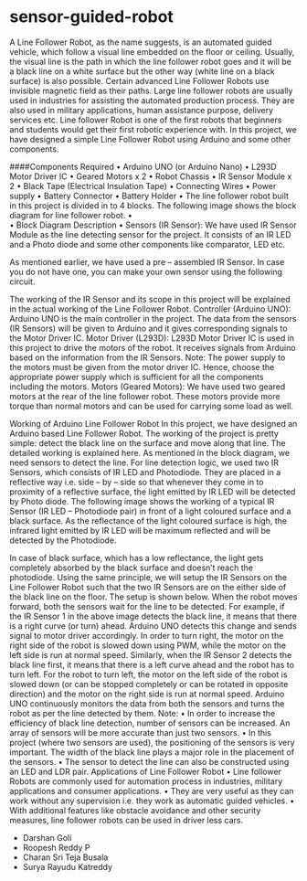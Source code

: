 # sensor-guided-robot
A Line Follower Robot, as the name suggests, is an automated guided vehicle, which follow a visual line embedded on the floor or ceiling. Usually, the visual line is the path in which the line follower robot goes and it will be a black line on a white surface but the other way (white line on a black surface) is also possible. Certain advanced Line Follower Robots use invisible magnetic field as their paths.
Large line follower robots are usually used in industries for assisting the automated production process. They are also used in military applications, human assistance purpose, delivery services etc.
Line follower Robot is one of the first robots that beginners and students would get their first robotic experience with. In this project, we have designed a simple Line Follower Robot using Arduino and some other components.
 
####Components Required
•	Arduino UNO (or Arduino Nano)
•	L293D Motor Driver IC 
•	Geared Motors x 2 
•	Robot Chassis 
•	IR Sensor Module x 2
•	Black Tape (Electrical Insulation Tape)
•	Connecting Wires
•	Power supply 
•	Battery Connector
•	Battery Holder
•	The line follower robot built in this project is divided in to 4 blocks. The following image shows the block diagram for line follower robot.
•	 
•	Block Diagram Description
•	Sensors (IR Sensor): We have used IR Sensor Module as the line detecting sensor for the project. It consists of an IR LED and a Photo diode and some other components like comparator, LED etc.

As mentioned earlier, we have used a pre – assembled IR Sensor. In case you do not have one, you can make your own sensor using the following circuit.
 
The working of the IR Sensor and its scope in this project will be explained in the actual working of the Line Follower Robot.
Controller (Arduino UNO): Arduino UNO is the main controller in the project. The data from the sensors (IR Sensors) will be given to Arduino and it gives corresponding signals to the Motor Driver IC.
Motor Driver (L293D): L293D Motor Driver IC is used in this project to drive the motors of the robot. It receives signals from Arduino based on the information from the IR Sensors.
Note: The power supply to the motors must be given from the motor driver IC. Hence, choose the appropriate power supply which is sufficient for all the components including the motors.
Motors (Geared Motors): We have used two geared motors at the rear of the line follower robot. These motors provide more torque than normal motors and can be used for carrying some load as well.
 
Working of Arduino Line Follower Robot
In this project, we have designed an Arduino based Line Follower Robot. The working of the project is pretty simple: detect the black line on the surface and move along that line. The detailed working is explained here.
As mentioned in the block diagram, we need sensors to detect the line. For line detection logic, we used two IR Sensors, which consists of IR LED and Photodiode. They are placed in a reflective way i.e. side – by – side so that whenever they come in to proximity of a reflective surface, the light emitted by IR LED will be detected by Photo diode.
The following image shows the working of a typical IR Sensor (IR LED – Photodiode pair) in front of a light coloured surface and a black surface. As the reflectance of the light coloured surface is high, the infrared light emitted by IR LED will be maximum reflected and will be detected by the Photodiode.

 
In case of black surface, which has a low reflectance, the light gets completely absorbed by the black surface and doesn’t reach the photodiode.
Using the same principle, we will setup the IR Sensors on the Line Follower Robot such that the two IR Sensors are on the either side of the black line on the floor. The setup is shown below.
When the robot moves forward, both the sensors wait for the line to be detected. For example, if the IR Sensor 1 in the above image detects the black line, it means that there is a right curve (or turn) ahead.
Arduino UNO detects this change and sends signal to motor driver accordingly. In order to turn right, the motor on the right side of the robot is slowed down using PWM, while the motor on the left side is run at normal speed.
Similarly, when the IR Sensor 2 detects the black line first, it means that there is a left curve ahead and the robot has to turn left. For the robot to turn left, the motor on the left side of the robot is slowed down (or can be stopped completely or can be rotated in opposite direction) and the motor on the right side is run at normal speed.
Arduino UNO continuously monitors the data from both the sensors and turns the robot as per the line detected by them.
Note:
•	In order to increase the efficiency of black line detection, number of sensors can be increased. An array of sensors will be more accurate than just two sensors.
•	In this project (where two sensors are used), the positioning of the sensors is very important. The width of the black line plays a major role in the placement of the sensors.
•	The sensor to detect the line can also be constructed using an LED and LDR pair.
Applications of Line Follower Robot
•	Line follower Robots are commonly used for automation process in industries, military applications and consumer applications.
•	They are very useful as they can work without any supervision i.e. they work as automatic guided vehicles.
•	With additional features like obstacle avoidance and other security measures, line follower robots can be used in driver less cars. 

 
-	Darshan Goli
-	Roopesh Reddy P
-	Charan Sri Teja Busala
-	Surya Rayudu Katreddy
